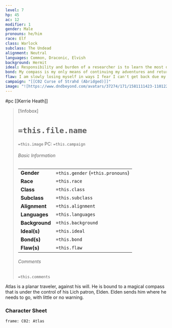 ```yaml
---
level: 7
hp: 45
ac: 12
modifier: 1
gender: Male
pronouns: he/him
race: Elf
class: Warlock
subclass: The Undead
alignment: Neutral
languages: Common, Draconic, Elvish
background: Hermit
ideal: Responsibility and burden of a researcher is to learn the most difficult of truths.
bond: My compass is my only means of continuing my adventures and returning home.
flaw: I am slowly losing myself in ways I fear I can't get back due my endless search for knowledge.
campaign: "[[C02 Curse of Strahd (Abridged)]]"
image: "![https://www.dndbeyond.com/avatars/37274/171/1581111423-110122875.jpeg|250](https://www.dndbeyond.com/avatars/37274/171/1581111423-110122875.jpeg)"
---
```

 #pc [[Kerrie Heath]]

> [!infobox]
> # `=this.file.name`
> `=this.image`
> PC: `=this.campaign`
> ###### Basic Information
> |  |  |
> | ---- | ---- |
> | **Gender** | `=this.gender` (`=this.pronouns`) |
> | **Race** | `=this.race` |
> | **Class** | `=this.class` |
> | **Subclass** | `=this.subclass` |
> | **Alignment** | `=this.alignment` |
> | **Languages** | `=this.languages` |
> | **Background** | `=this.background` |
> | **Ideal(s)** | `=this.ideal` |
> | **Bond(s)** | `=this.bond` |
> | **Flaw(s)** | `=this.flaw` |
> ###### Comments
> `=this.comments`

Atlas is a planar traveler, against his will. He is bound to a magical compass that is under the control of his Lich patron, Elden. Elden sends him where he needs to go, with little or no warning.

### Character Sheet

```custom-frames
frame: C02: Atlas
```
